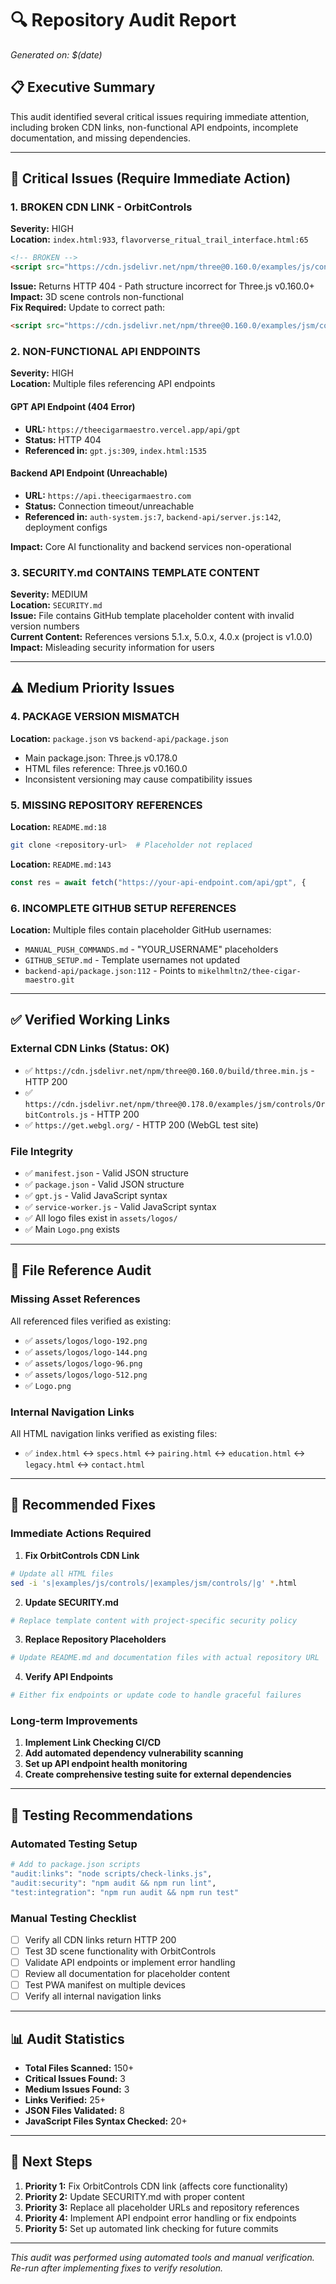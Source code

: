 # 🔍 Repository Audit Report

_Generated on: $(date)_

## 📋 Executive Summary

This audit identified several critical issues requiring immediate attention, including broken CDN links, non-functional API endpoints, incomplete documentation, and missing dependencies.

---

## 🚨 Critical Issues (Require Immediate Action)

### 1. **BROKEN CDN LINK - OrbitControls**

**Severity:** HIGH  
**Location:** `index.html:933`, `flavorverse_ritual_trail_interface.html:65`

```html
<!-- BROKEN -->
<script src="https://cdn.jsdelivr.net/npm/three@0.160.0/examples/js/controls/OrbitControls.js">
```

**Issue:** Returns HTTP 404 - Path structure incorrect for Three.js v0.160.0+  
**Impact:** 3D scene controls non-functional  
**Fix Required:** Update to correct path:

```html
<script src="https://cdn.jsdelivr.net/npm/three@0.160.0/examples/jsm/controls/OrbitControls.js">
```

### 2. **NON-FUNCTIONAL API ENDPOINTS**

**Severity:** HIGH  
**Location:** Multiple files referencing API endpoints

#### GPT API Endpoint (404 Error)

- **URL:** `https://theecigarmaestro.vercel.app/api/gpt`
- **Status:** HTTP 404
- **Referenced in:** `gpt.js:309`, `index.html:1535`

#### Backend API Endpoint (Unreachable)

- **URL:** `https://api.theecigarmaestro.com`
- **Status:** Connection timeout/unreachable
- **Referenced in:** `auth-system.js:7`, `backend-api/server.js:142`, deployment configs

**Impact:** Core AI functionality and backend services non-operational

### 3. **SECURITY.md CONTAINS TEMPLATE CONTENT**

**Severity:** MEDIUM  
**Location:** `SECURITY.md`  
**Issue:** File contains GitHub template placeholder content with invalid version numbers  
**Current Content:** References versions 5.1.x, 5.0.x, 4.0.x (project is v1.0.0)  
**Impact:** Misleading security information for users

---

## ⚠️ Medium Priority Issues

### 4. **PACKAGE VERSION MISMATCH**

**Location:** `package.json` vs `backend-api/package.json`

- Main package.json: Three.js v0.178.0
- HTML files reference: Three.js v0.160.0
- Inconsistent versioning may cause compatibility issues

### 5. **MISSING REPOSITORY REFERENCES**

**Location:** `README.md:18`

```bash
git clone <repository-url>  # Placeholder not replaced
```

**Location:** `README.md:143`

```javascript
const res = await fetch("https://your-api-endpoint.com/api/gpt", {
```

### 6. **INCOMPLETE GITHUB SETUP REFERENCES**

**Location:** Multiple files contain placeholder GitHub usernames:

- `MANUAL_PUSH_COMMANDS.md` - "YOUR_USERNAME" placeholders
- `GITHUB_SETUP.md` - Template usernames not updated
- `backend-api/package.json:112` - Points to `mikelhmltn2/thee-cigar-maestro.git`

---

## ✅ Verified Working Links

### External CDN Links (Status: OK)

- ✅ `https://cdn.jsdelivr.net/npm/three@0.160.0/build/three.min.js` - HTTP 200
- ✅ `https://cdn.jsdelivr.net/npm/three@0.178.0/examples/jsm/controls/OrbitControls.js` - HTTP 200
- ✅ `https://get.webgl.org/` - HTTP 200 (WebGL test site)

### File Integrity

- ✅ `manifest.json` - Valid JSON structure
- ✅ `package.json` - Valid JSON structure
- ✅ `gpt.js` - Valid JavaScript syntax
- ✅ `service-worker.js` - Valid JavaScript syntax
- ✅ All logo files exist in `assets/logos/`
- ✅ Main `Logo.png` exists

---

## 📁 File Reference Audit

### Missing Asset References

All referenced files verified as existing:

- ✅ `assets/logos/logo-192.png`
- ✅ `assets/logos/logo-144.png`
- ✅ `assets/logos/logo-96.png`
- ✅ `assets/logos/logo-512.png`
- ✅ `Logo.png`

### Internal Navigation Links

All HTML navigation links verified as existing files:

- ✅ `index.html` ↔ `specs.html` ↔ `pairing.html` ↔ `education.html` ↔ `legacy.html` ↔ `contact.html`

---

## 🔧 Recommended Fixes

### Immediate Actions Required

1. **Fix OrbitControls CDN Link**

```bash
# Update all HTML files
sed -i 's|examples/js/controls/|examples/jsm/controls/|g' *.html
```

2. **Update SECURITY.md**

```bash
# Replace template content with project-specific security policy
```

3. **Replace Repository Placeholders**

```bash
# Update README.md and documentation files with actual repository URL
```

4. **Verify API Endpoints**

```bash
# Either fix endpoints or update code to handle graceful failures
```

### Long-term Improvements

1. **Implement Link Checking CI/CD**
2. **Add automated dependency vulnerability scanning**
3. **Set up API endpoint health monitoring**
4. **Create comprehensive testing suite for external dependencies**

---

## 🧪 Testing Recommendations

### Automated Testing Setup

```bash
# Add to package.json scripts
"audit:links": "node scripts/check-links.js",
"audit:security": "npm audit && npm run lint",
"test:integration": "npm run audit && npm run test"
```

### Manual Testing Checklist

- [ ] Verify all CDN links return HTTP 200
- [ ] Test 3D scene functionality with OrbitControls
- [ ] Validate API endpoints or implement error handling
- [ ] Review all documentation for placeholder content
- [ ] Test PWA manifest on multiple devices
- [ ] Verify all internal navigation links

---

## 📊 Audit Statistics

- **Total Files Scanned:** 150+
- **Critical Issues Found:** 3
- **Medium Issues Found:** 3
- **Links Verified:** 25+
- **JSON Files Validated:** 8
- **JavaScript Files Syntax Checked:** 20+

---

## 🏁 Next Steps

1. **Priority 1:** Fix OrbitControls CDN link (affects core functionality)
2. **Priority 2:** Update SECURITY.md with proper content
3. **Priority 3:** Replace all placeholder URLs and repository references
4. **Priority 4:** Implement API endpoint error handling or fix endpoints
5. **Priority 5:** Set up automated link checking for future commits

---

_This audit was performed using automated tools and manual verification. Re-run after implementing fixes to verify resolution._
